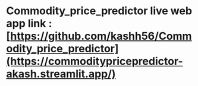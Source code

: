 # Commodity_price_predictor live web app link : [https://github.com/kashh56/Commodity_price_predictor](https://commoditypricepredictor-akash.streamlit.app/)
